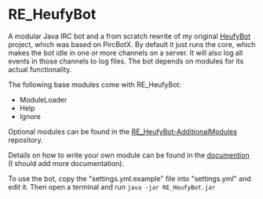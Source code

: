 RE_HeufyBot
===========

A modular Java IRC bot and a from scratch rewrite of my original [HeufyBot](https://github.com/Heufneutje/HeufyBot) project, which was based on PircBotX. By default it just runs the core, which makes the bot idle in one or more channels on a server. It will also log all events in those channels to log files. The bot depends on modules for its actual functionality.

The following base modules come with RE_HeufyBot:

- ModuleLoader
- Help
- Ignore

Optional modules can be found in the [RE_HeufyBot-AdditionalModules](https://github.com/Heufneutje/RE_HeufyBot-AdditionalModules) repository.

Details on how to write your own module can be found in the [documention](http://logs.heufneutje.net/reheufybotdocs/) (I should add more documentation).

To use the bot, copy the "settings.yml.example" file into "settings.yml" and edit it. Then open a terminal and run `java -jar RE_HeufyBot.jar`
